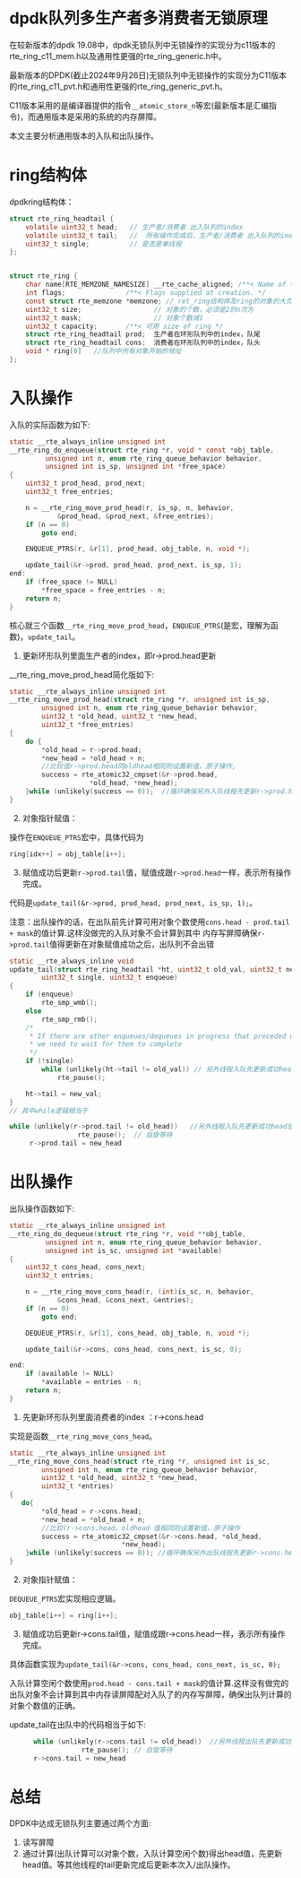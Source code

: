 # dpdk队列多生产者多消费者无锁原理

在较新版本的dpdk 19.08中，dpdk无锁队列中无锁操作的实现分为c11版本的rte_ring_c11_mem.h以及通用性更强的rte_ring_generic.h中。

最新版本的DPDK(截止2024年9月26日)无锁队列中无锁操作的实现分为C11版本的rte_ring_c11_pvt.h和通用性更强的rte_ring_generic_pvt.h。

C11版本采用的是编译器提供的指令`__atomic_store_n`等宏(最新版本是汇编指令)，而通用版本是采用的系统的内存屏障。

本文主要分析通用版本的入队和出队操作。

# ring结构体

dpdkring结构体：

```c
struct rte_ring_headtail {
    volatile uint32_t head;   // 生产者/消费者 出入队列的index
    volatile uint32_t tail;   //  所有操作完成后，生产者/消费者 出入队列的index
    uint32_t single;          // 是否是单线程
};


struct rte_ring {
    char name[RTE_MEMZONE_NAMESIZE] __rte_cache_aligned; /**< Name of the ring. */
    int flags;               /**< Flags supplied at creation. */
    const struct rte_memzone *memzone; // ret_ring结构体及ring的对象的大页内存空间
    uint32_t size;                  // 对象的个数，必须是2的n次方
    uint32_t mask;                  // 对象个数减1
    uint32_t capacity;       /**< 可用 size of ring */
    struct rte_ring_headtail prod;  生产者在环形队列中的index，队尾
    struct rte_ring_headtail cons;  消费者在环形队列中的index，队头
    void * ring[0]   //队列中所有对象开始的地址
};
```

# 入队操作

入队的实际函数为如下:

```c
static __rte_always_inline unsigned int
__rte_ring_do_enqueue(struct rte_ring *r, void * const *obj_table,
		 unsigned int n, enum rte_ring_queue_behavior behavior,
		 unsigned int is_sp, unsigned int *free_space)
{
	uint32_t prod_head, prod_next;
	uint32_t free_entries;

	n = __rte_ring_move_prod_head(r, is_sp, n, behavior,
			&prod_head, &prod_next, &free_entries);
	if (n == 0)
		goto end;

	ENQUEUE_PTRS(r, &r[1], prod_head, obj_table, n, void *);

	update_tail(&r->prod, prod_head, prod_next, is_sp, 1);
end:
	if (free_space != NULL)
		*free_space = free_entries - n;
	return n;
}
```

核心就三个函数`__rte_ring_move_prod_head`，`ENQUEUE_PTRS`(是宏，理解为函数)，`update_tail`。

1. 更新环形队列里面生产者的index，即r->prod.head更新

__rte_ring_move_prod_head简化版如下:

```c
static __rte_always_inline unsigned int
__rte_ring_move_prod_head(struct rte_ring *r, unsigned int is_sp,
		unsigned int n, enum rte_ring_queue_behavior behavior,
		uint32_t *old_head, uint32_t *new_head,
		uint32_t *free_entries)
{
    do {
        *old_head = r->prod.head;
        *new_head = *old_head + n;
        //比较值r->prod.head同oldhead相同则设置新值，原子操作,
        success = rte_atomic32_cmpset(&r->prod.head,
					*old_head, *new_head);
    }while (unlikely(success == 0));  //循环确保另外入队线程先更新r->prod.head成功，本次入队重新计算head值
}
```

2. 对象指针赋值：

操作在`ENQUEUE_PTRS`宏中，具体代码为

```c
ring[idx++] = obj_table[i++];
```

3. 赋值成功后更新`r->prod.tail`值，赋值成跟`r->prod.head`一样，表示所有操作完成。

代码是`update_tail(&r->prod, prod_head, prod_next, is_sp, 1);`。

注意：出队操作的话，在出队前先计算可用对象个数使用`cons.head - prod.tail + mask`的值计算.这样没做完的入队对象不会计算到其中
内存写屏障确保`r->prod.tail`值得更新在对象赋值成功之后，出队列不会出错

```c
static __rte_always_inline void
update_tail(struct rte_ring_headtail *ht, uint32_t old_val, uint32_t new_val,
		uint32_t single, uint32_t enqueue)
{
	if (enqueue)
		rte_smp_wmb();
	else
		rte_smp_rmb();
	/*
	 * If there are other enqueues/dequeues in progress that preceded us,
	 * we need to wait for them to complete
	 */
	if (!single)
		while (unlikely(ht->tail != old_val)) // 另外线程入队先更新成功head值，等另外线程tail值更新后，才能更新本次
			rte_pause();

	ht->tail = new_val;
}
// 其中while逻辑相当于

while (unlikely(r->prod.tail != old_head))   //另外线程入队先更新成功head值，等另外线程tail值更新后，才能更新本次
                 rte_pause();  // 自旋等待
     r->prod.tail = new_head
```


# 出队操作

出队操作函数如下:

```c
static __rte_always_inline unsigned int
__rte_ring_do_dequeue(struct rte_ring *r, void **obj_table,
		 unsigned int n, enum rte_ring_queue_behavior behavior,
		 unsigned int is_sc, unsigned int *available)
{
	uint32_t cons_head, cons_next;
	uint32_t entries;

	n = __rte_ring_move_cons_head(r, (int)is_sc, n, behavior,
			&cons_head, &cons_next, &entries);
	if (n == 0)
		goto end;

	DEQUEUE_PTRS(r, &r[1], cons_head, obj_table, n, void *);

	update_tail(&r->cons, cons_head, cons_next, is_sc, 0);

end:
	if (available != NULL)
		*available = entries - n;
	return n;
}
```

1. 先更新环形队列里面消费者的index ：r->cons.head

实现是函数`__rte_ring_move_cons_head`。

```c
static __rte_always_inline unsigned int
__rte_ring_move_cons_head(struct rte_ring *r, unsigned int is_sc,
		unsigned int n, enum rte_ring_queue_behavior behavior,
		uint32_t *old_head, uint32_t *new_head,
		uint32_t *entries)
{
   do{
        *old_head = r->cons.head;
        *new_head = *old_head + n;
        //比较(r->cons.head，oldhead 值相同则设置新值，原子操作
        success = rte_atomic32_cmpset(&r->cons.head, *old_head,
                            *new_head);
    }while (unlikely(success == 0)); //循环确保另外出队线程先更新r->cons.head成功，本次出队重新计算head值
}
```

2. 对象指针赋值：

`DEQUEUE_PTRS`宏实现相应逻辑。

```c
obj_table[i++] = ring[i++];
```

3. 赋值成功后更新r->cons.tail值，赋值成跟r->cons.head一样，表示所有操作完成。

具体函数实现为`update_tail(&r->cons, cons_head, cons_next, is_sc, 0);`


入队计算空闲个数使用`prod.head - cons.tail + mask`的值计算.这样没有做完的出队对象不会计算到其中内存读屏障配对入队了的内存写屏障，确保出队列计算的对象个数值的正确。

update_tail在出队中的代码相当于如下:

```c
      while (unlikely(r->cons.tail != old_head))  //另外线程出队先更新成功head值，等另外线程tail值更新后，才能更新本次
                  rte_pause(); // 自旋等待
      r->cons.tail = new_head
```

# 总结

DPDK中达成无锁队列主要通过两个方面:

1. 读写屏障
2. 通过计算(出队计算可以对象个数，入队计算空闲个数)得出head值，先更新head值。等其他线程的tail更新完成后更新本次入/出队操作。
